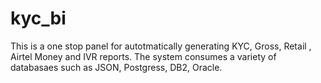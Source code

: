 # kyc_bi
This is a one stop panel for autotmatically generating KYC, Gross, Retail , Airtel Money and IVR reports. The system consumes a variety of databasaes such as JSON, Postgress, DB2, Oracle.
